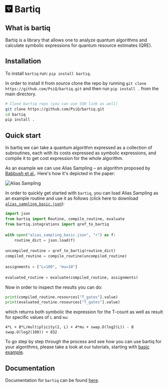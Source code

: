 <h1><img src="docs/assets/logo.png" width=23> Bartiq</h1>

## What is bartiq

Bartiq is a library that allows one to analyze quantum algorithms and calculate symbolic expressions for quantum resource estimates (QRE).

## Installation

To install `bartiq` run: `pip install bartiq`.

In order to install it from source clone the repo by running `git clone https://github.com/PsiQ/bartiq.git` and then run `pip install .` from the main directory.

```bash
# Clone bartiq repo (you can use SSH link as well)
git clone https://github.com/PsiQ/bartiq.git
cd bartiq
pip install .
```

## Quick start

In bartiq we can take a quantum algorithm expressed as a collection of subroutines, each with its costs expressed as symbolic expressions, and compile it to get cost expression for the whole algorithm.

As an example we can use Alias Sampling – an algorithm proposed by [Babbush et al.](https://journals.aps.org/prx/abstract/10.1103/PhysRevX.8.041015). Here's how it's depicted in the paper:

![Alias Sampling](https://raw.githubusercontent.com/PsiQ/bartiq/main/docs/images/alias_sampling_paper.png?token=GHSAT0AAAAAACFPHUU4MIKWTFLBJ5PLG2MCZRMBP4Q)

In order to quickly get started with `bartiq`, you can load Alias Sampling as an example routine and use it as follows (click here to download <a href="https://raw.githubusercontent.com/PsiQ/bartiq/main/docs/data/alias_sampling_basic.json" download>`alias_sampling_basic.json`</a>):


```python
import json
from bartiq import Routine, compile_routine, evaluate
from bartiq.integrations import qref_to_bartiq

with open("alias_sampling_basic.json", "r") as f:
    routine_dict = json.load(f)

uncompiled_routine = qref_to_bartiq(routine_dict)
compiled_routine = compile_routine(uncompiled_routine)

assignments = ["L=100", "mu=10"]

evaluated_routine = evaluate(compiled_routine, assignments)
```

Now in order to inspect the results you can do:

```python
print(compiled_routine.resources["T_gates"].value)
print(evaluated_routine.resources["T_gates"].value)
```

which returns both symbolic the expression for the T-count as well as result for specific values of `L` and `mu`:

```
4*L + 8*L/multiplicity(2, L) + 4*mu + swap.O(log2(L)) - 8
swap.O(log2(100)) + 832
```

To go step by step through the process and see how you can use bartiq for your algorithms, please take a look at our tutorials, starting with [basic example](https://psiq.github.io/bartiq/latest/tutorials/01_basic_example/). 


## Documentation

Documentation for `bartiq` can be found [here](https://psiq.github.io/bartiq/).
